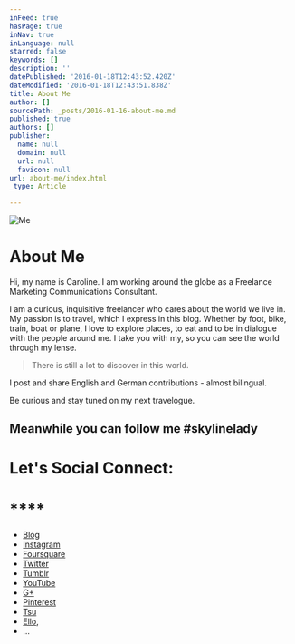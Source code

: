 ```yaml
---
inFeed: true
hasPage: true
inNav: true
inLanguage: null
starred: false
keywords: []
description: ''
datePublished: '2016-01-18T12:43:52.420Z'
dateModified: '2016-01-18T12:43:51.838Z'
title: About Me
author: []
sourcePath: _posts/2016-01-16-about-me.md
published: true
authors: []
publisher:
  name: null
  domain: null
  url: null
  favicon: null
url: about-me/index.html
_type: Article

---
```

![Me](https://s3-us-west-2.amazonaws.com/the-grid-img/p/8b4d496e601982d8cf635da5ed5fa7a82a06648c.jpg)

# About Me

Hi, my name is Caroline. I am working around the globe as a Freelance Marketing Communications Consultant.

I am a curious, inquisitive freelancer who cares about the world we live in. My passion is to travel, which I express in this blog. Whether by foot, bike, train, boat or plane, I love to explore places, to eat and to be in dialogue with the people around me. I take you with my, so you can see the world through my lense.

> There is still a lot to discover in this world.
> 
> 

I post and share English and German contributions - almost bilingual.

Be curious and stay tuned on my next travelogue.

## Meanwhile you can follow me \#skylinelady

## 

# 

# Let's Social Connect:

# ****

* [Blog][0]
* [Instagram][1]
* [Foursquare][2]
* [Twitter][3]
* [Tumblr][4]
* [YouTube][5]
* [G+][6]
* [Pinterest][7]
* [Tsu][8]
* [Ello][9], 
* ...

[0]: http://skylinelady.com/
[1]: https://www.instagram.com/skylinelady/
[2]: https://de.foursquare.com/skylinelady
[3]: https://twitter.com/skylinelady
[4]: http://skylinelady.tumblr.com/
[5]: https://www.youtube.com/user/skylineladyz
[6]: https://plus.google.com/111241938616127816510/posts
[7]: https://de.pinterest.com/skylinelady/
[8]: http://www.tsu.co/skylinelady
[9]: https://ello.co/skylinelady